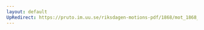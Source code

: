 ```yaml
---
layout: default
UpRedirect: https://pruto.im.uu.se/riksdagen-motions-pdf/1868/mot_1868__ak__116/mot_1868__ak__116-001.pdf
---
```

